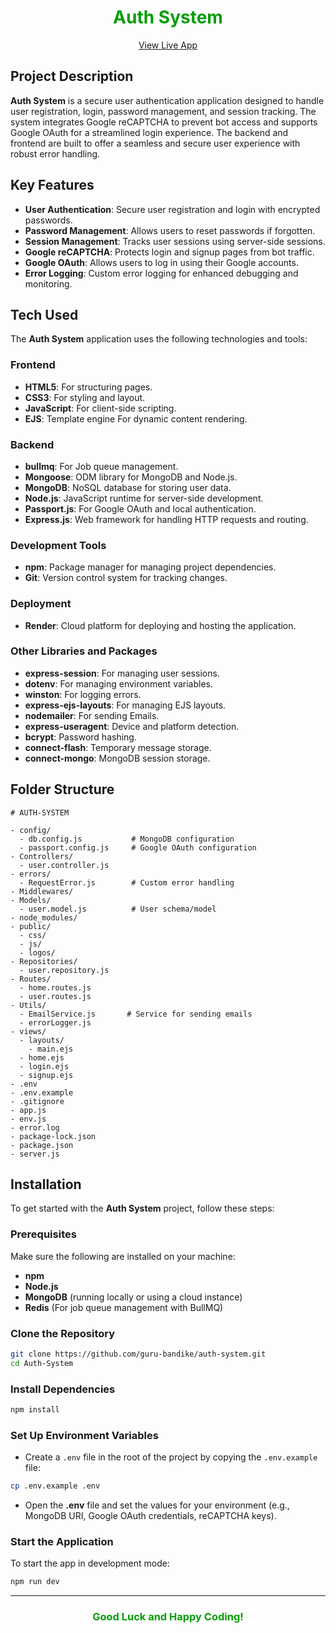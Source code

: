 <h1 align="center" style="font-weight: bolder; color: #059d06">Auth System</h1>

<p align="center">
  <a href="https://auth-system-gie0.onrender.com/" target="_blank">View Live App</a>
</p>

## Project Description

**Auth System** is a secure user authentication application designed to handle user registration, login, password management, and session tracking. The system integrates Google reCAPTCHA to prevent bot access and supports Google OAuth for a streamlined login experience. The backend and frontend are built to offer a seamless and secure user experience with robust error handling.

## Key Features

- **User Authentication**: Secure user registration and login with encrypted passwords.
- **Password Management**: Allows users to reset passwords if forgotten.
- **Session Management**: Tracks user sessions using server-side sessions.
- **Google reCAPTCHA**: Protects login and signup pages from bot traffic.
- **Google OAuth**: Allows users to log in using their Google accounts.
- **Error Logging**: Custom error logging for enhanced debugging and monitoring.

## Tech Used

The **Auth System** application uses the following technologies and tools:

### Frontend

- **HTML5**: For structuring pages.
- **CSS3**: For styling and layout.
- **JavaScript**: For client-side scripting.
- **EJS**: Template engine For dynamic content rendering.

### Backend

- **bullmq**: For Job queue management.
- **Mongoose**: ODM library for MongoDB and Node.js.
- **MongoDB**: NoSQL database for storing user data.
- **Node.js**: JavaScript runtime for server-side development.
- **Passport.js**: For Google OAuth and local authentication.
- **Express.js**: Web framework for handling HTTP requests and routing.

### Development Tools

- **npm**: Package manager for managing project dependencies.
- **Git**: Version control system for tracking changes.

### Deployment

- **Render**: Cloud platform for deploying and hosting the application.

### Other Libraries and Packages

- **express-session**: For managing user sessions.
- **dotenv**: For managing environment variables.
- **winston**: For logging errors.
- **express-ejs-layouts**: For managing EJS layouts.
- **nodemailer**: For sending Emails.
- **express-useragent**: Device and platform detection.
- **bcrypt**: Password hashing.
- **connect-flash**: Temporary message storage.
- **connect-mongo**: MongoDB session storage.

## Folder Structure

```
# AUTH-SYSTEM

- config/
  - db.config.js           # MongoDB configuration
  - passport.config.js     # Google OAuth configuration
- Controllers/
  - user.controller.js
- errors/
  - RequestError.js        # Custom error handling
- Middlewares/
- Models/
  - user.model.js          # User schema/model
- node_modules/
- public/
  - css/
  - js/
  - logos/
- Repositories/
  - user.repository.js
- Routes/
  - home.routes.js
  - user.routes.js
- Utils/
  - EmailService.js       # Service for sending emails
  - errorLogger.js
- views/
  - layouts/
    - main.ejs
  - home.ejs
  - login.ejs
  - signup.ejs
- .env
- .env.example
- .gitignore
- app.js
- env.js
- error.log
- package-lock.json
- package.json
- server.js

```

## Installation

To get started with the **Auth System** project, follow these steps:

### Prerequisites

Make sure the following are installed on your machine:

- **npm**
- **Node.js**
- **MongoDB** (running locally or using a cloud instance)
- **Redis** (For job queue management with BullMQ)

### Clone the Repository

```bash
git clone https://github.com/guru-bandike/auth-system.git
cd Auth-System
```

### Install Dependencies

```bash
npm install
```

### Set Up Environment Variables

- Create a `.env` file in the root of the project by copying the `.env.example` file:

```bash
cp .env.example .env
```

- Open the **.env** file and set the values for your environment (e.g., MongoDB URI, Google OAuth credentials, reCAPTCHA keys).

### Start the Application

To start the app in development mode:

```bash
npm run dev
```

---

<h3 align="center" style="font-weight: bolder; color: #059d06">Good Luck and Happy Coding!</h3>
